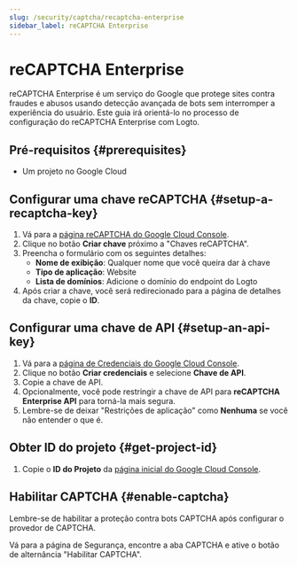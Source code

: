 ```yaml
---
slug: /security/captcha/recaptcha-enterprise
sidebar_label: reCAPTCHA Enterprise
---
```


# reCAPTCHA Enterprise

reCAPTCHA Enterprise é um serviço do Google que protege sites contra fraudes e abusos usando detecção avançada de bots sem interromper a experiência do usuário. Este guia irá orientá-lo no processo de configuração do reCAPTCHA Enterprise com Logto.

## Pré-requisitos {#prerequisites}

- Um projeto no Google Cloud

## Configurar uma chave reCAPTCHA {#setup-a-recaptcha-key}

1. Vá para a [página reCAPTCHA do Google Cloud Console](https://console.cloud.google.com/security/recaptcha).
2. Clique no botão **Criar chave** próximo a "Chaves reCAPTCHA".
3. Preencha o formulário com os seguintes detalhes:
   - **Nome de exibição**: Qualquer nome que você queira dar à chave
   - **Tipo de aplicação**: Website
   - **Lista de domínios**: Adicione o domínio do endpoint do Logto
4. Após criar a chave, você será redirecionado para a página de detalhes da chave, copie o **ID**.

## Configurar uma chave de API {#setup-an-api-key}

1. Vá para a [página de Credenciais do Google Cloud Console](https://console.cloud.google.com/apis/credentials).
2. Clique no botão **Criar credenciais** e selecione **Chave de API**.
3. Copie a chave de API.
4. Opcionalmente, você pode restringir a chave de API para **reCAPTCHA Enterprise API** para torná-la mais segura.
5. Lembre-se de deixar "Restrições de aplicação" como **Nenhuma** se você não entender o que é.

## Obter ID do projeto {#get-project-id}

1. Copie o **ID do Projeto** da [página inicial do Google Cloud Console](https://console.cloud.google.com/welcome).

## Habilitar CAPTCHA {#enable-captcha}

Lembre-se de habilitar a proteção contra bots CAPTCHA após configurar o provedor de CAPTCHA.

Vá para a página de Segurança, encontre a aba CAPTCHA e ative o botão de alternância "Habilitar CAPTCHA".
